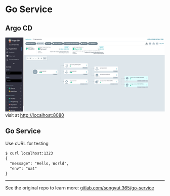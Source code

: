# Go Service

## Argo CD

![argocd](docs/argocd.png)
visit at [http://localhost:8080](http://localhost:8080)

## Go Service

Use cURL for testing
```
$ curl localhost:1323
{
  "message": "Hello, World",
  "env": "uat"
}
```

---

See the original repo to learn more: [gitlab.com/songvut.365/go-service](https://gitlab.com/songvut.365/go-service)